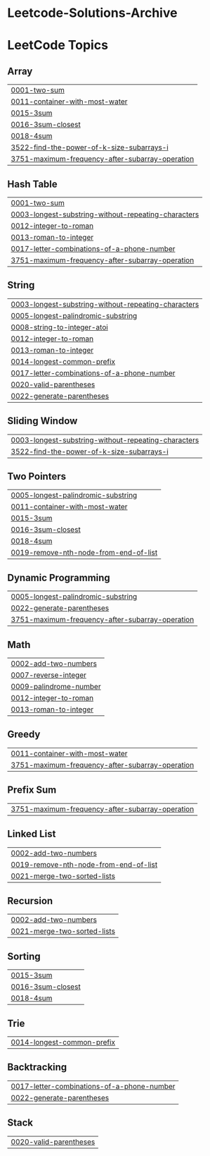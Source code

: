 # Leetcode-Solutions-Archive

<!---LeetCode Topics Start-->
# LeetCode Topics
## Array
|  |
| ------- |
| [0001-two-sum](https://github.com/dedeepyaadapala/Leetcode-Solutions-Archive/tree/master/0001-two-sum) |
| [0011-container-with-most-water](https://github.com/dedeepyaadapala/Leetcode-Solutions-Archive/tree/master/0011-container-with-most-water) |
| [0015-3sum](https://github.com/dedeepyaadapala/Leetcode-Solutions-Archive/tree/master/0015-3sum) |
| [0016-3sum-closest](https://github.com/dedeepyaadapala/Leetcode-Solutions-Archive/tree/master/0016-3sum-closest) |
| [0018-4sum](https://github.com/dedeepyaadapala/Leetcode-Solutions-Archive/tree/master/0018-4sum) |
| [3522-find-the-power-of-k-size-subarrays-i](https://github.com/dedeepyaadapala/Leetcode-Solutions-Archive/tree/master/3522-find-the-power-of-k-size-subarrays-i) |
| [3751-maximum-frequency-after-subarray-operation](https://github.com/dedeepyaadapala/Leetcode-Solutions-Archive/tree/master/3751-maximum-frequency-after-subarray-operation) |
## Hash Table
|  |
| ------- |
| [0001-two-sum](https://github.com/dedeepyaadapala/Leetcode-Solutions-Archive/tree/master/0001-two-sum) |
| [0003-longest-substring-without-repeating-characters](https://github.com/dedeepyaadapala/Leetcode-Solutions-Archive/tree/master/0003-longest-substring-without-repeating-characters) |
| [0012-integer-to-roman](https://github.com/dedeepyaadapala/Leetcode-Solutions-Archive/tree/master/0012-integer-to-roman) |
| [0013-roman-to-integer](https://github.com/dedeepyaadapala/Leetcode-Solutions-Archive/tree/master/0013-roman-to-integer) |
| [0017-letter-combinations-of-a-phone-number](https://github.com/dedeepyaadapala/Leetcode-Solutions-Archive/tree/master/0017-letter-combinations-of-a-phone-number) |
| [3751-maximum-frequency-after-subarray-operation](https://github.com/dedeepyaadapala/Leetcode-Solutions-Archive/tree/master/3751-maximum-frequency-after-subarray-operation) |
## String
|  |
| ------- |
| [0003-longest-substring-without-repeating-characters](https://github.com/dedeepyaadapala/Leetcode-Solutions-Archive/tree/master/0003-longest-substring-without-repeating-characters) |
| [0005-longest-palindromic-substring](https://github.com/dedeepyaadapala/Leetcode-Solutions-Archive/tree/master/0005-longest-palindromic-substring) |
| [0008-string-to-integer-atoi](https://github.com/dedeepyaadapala/Leetcode-Solutions-Archive/tree/master/0008-string-to-integer-atoi) |
| [0012-integer-to-roman](https://github.com/dedeepyaadapala/Leetcode-Solutions-Archive/tree/master/0012-integer-to-roman) |
| [0013-roman-to-integer](https://github.com/dedeepyaadapala/Leetcode-Solutions-Archive/tree/master/0013-roman-to-integer) |
| [0014-longest-common-prefix](https://github.com/dedeepyaadapala/Leetcode-Solutions-Archive/tree/master/0014-longest-common-prefix) |
| [0017-letter-combinations-of-a-phone-number](https://github.com/dedeepyaadapala/Leetcode-Solutions-Archive/tree/master/0017-letter-combinations-of-a-phone-number) |
| [0020-valid-parentheses](https://github.com/dedeepyaadapala/Leetcode-Solutions-Archive/tree/master/0020-valid-parentheses) |
| [0022-generate-parentheses](https://github.com/dedeepyaadapala/Leetcode-Solutions-Archive/tree/master/0022-generate-parentheses) |
## Sliding Window
|  |
| ------- |
| [0003-longest-substring-without-repeating-characters](https://github.com/dedeepyaadapala/Leetcode-Solutions-Archive/tree/master/0003-longest-substring-without-repeating-characters) |
| [3522-find-the-power-of-k-size-subarrays-i](https://github.com/dedeepyaadapala/Leetcode-Solutions-Archive/tree/master/3522-find-the-power-of-k-size-subarrays-i) |
## Two Pointers
|  |
| ------- |
| [0005-longest-palindromic-substring](https://github.com/dedeepyaadapala/Leetcode-Solutions-Archive/tree/master/0005-longest-palindromic-substring) |
| [0011-container-with-most-water](https://github.com/dedeepyaadapala/Leetcode-Solutions-Archive/tree/master/0011-container-with-most-water) |
| [0015-3sum](https://github.com/dedeepyaadapala/Leetcode-Solutions-Archive/tree/master/0015-3sum) |
| [0016-3sum-closest](https://github.com/dedeepyaadapala/Leetcode-Solutions-Archive/tree/master/0016-3sum-closest) |
| [0018-4sum](https://github.com/dedeepyaadapala/Leetcode-Solutions-Archive/tree/master/0018-4sum) |
| [0019-remove-nth-node-from-end-of-list](https://github.com/dedeepyaadapala/Leetcode-Solutions-Archive/tree/master/0019-remove-nth-node-from-end-of-list) |
## Dynamic Programming
|  |
| ------- |
| [0005-longest-palindromic-substring](https://github.com/dedeepyaadapala/Leetcode-Solutions-Archive/tree/master/0005-longest-palindromic-substring) |
| [0022-generate-parentheses](https://github.com/dedeepyaadapala/Leetcode-Solutions-Archive/tree/master/0022-generate-parentheses) |
| [3751-maximum-frequency-after-subarray-operation](https://github.com/dedeepyaadapala/Leetcode-Solutions-Archive/tree/master/3751-maximum-frequency-after-subarray-operation) |
## Math
|  |
| ------- |
| [0002-add-two-numbers](https://github.com/dedeepyaadapala/Leetcode-Solutions-Archive/tree/master/0002-add-two-numbers) |
| [0007-reverse-integer](https://github.com/dedeepyaadapala/Leetcode-Solutions-Archive/tree/master/0007-reverse-integer) |
| [0009-palindrome-number](https://github.com/dedeepyaadapala/Leetcode-Solutions-Archive/tree/master/0009-palindrome-number) |
| [0012-integer-to-roman](https://github.com/dedeepyaadapala/Leetcode-Solutions-Archive/tree/master/0012-integer-to-roman) |
| [0013-roman-to-integer](https://github.com/dedeepyaadapala/Leetcode-Solutions-Archive/tree/master/0013-roman-to-integer) |
## Greedy
|  |
| ------- |
| [0011-container-with-most-water](https://github.com/dedeepyaadapala/Leetcode-Solutions-Archive/tree/master/0011-container-with-most-water) |
| [3751-maximum-frequency-after-subarray-operation](https://github.com/dedeepyaadapala/Leetcode-Solutions-Archive/tree/master/3751-maximum-frequency-after-subarray-operation) |
## Prefix Sum
|  |
| ------- |
| [3751-maximum-frequency-after-subarray-operation](https://github.com/dedeepyaadapala/Leetcode-Solutions-Archive/tree/master/3751-maximum-frequency-after-subarray-operation) |
## Linked List
|  |
| ------- |
| [0002-add-two-numbers](https://github.com/dedeepyaadapala/Leetcode-Solutions-Archive/tree/master/0002-add-two-numbers) |
| [0019-remove-nth-node-from-end-of-list](https://github.com/dedeepyaadapala/Leetcode-Solutions-Archive/tree/master/0019-remove-nth-node-from-end-of-list) |
| [0021-merge-two-sorted-lists](https://github.com/dedeepyaadapala/Leetcode-Solutions-Archive/tree/master/0021-merge-two-sorted-lists) |
## Recursion
|  |
| ------- |
| [0002-add-two-numbers](https://github.com/dedeepyaadapala/Leetcode-Solutions-Archive/tree/master/0002-add-two-numbers) |
| [0021-merge-two-sorted-lists](https://github.com/dedeepyaadapala/Leetcode-Solutions-Archive/tree/master/0021-merge-two-sorted-lists) |
## Sorting
|  |
| ------- |
| [0015-3sum](https://github.com/dedeepyaadapala/Leetcode-Solutions-Archive/tree/master/0015-3sum) |
| [0016-3sum-closest](https://github.com/dedeepyaadapala/Leetcode-Solutions-Archive/tree/master/0016-3sum-closest) |
| [0018-4sum](https://github.com/dedeepyaadapala/Leetcode-Solutions-Archive/tree/master/0018-4sum) |
## Trie
|  |
| ------- |
| [0014-longest-common-prefix](https://github.com/dedeepyaadapala/Leetcode-Solutions-Archive/tree/master/0014-longest-common-prefix) |
## Backtracking
|  |
| ------- |
| [0017-letter-combinations-of-a-phone-number](https://github.com/dedeepyaadapala/Leetcode-Solutions-Archive/tree/master/0017-letter-combinations-of-a-phone-number) |
| [0022-generate-parentheses](https://github.com/dedeepyaadapala/Leetcode-Solutions-Archive/tree/master/0022-generate-parentheses) |
## Stack
|  |
| ------- |
| [0020-valid-parentheses](https://github.com/dedeepyaadapala/Leetcode-Solutions-Archive/tree/master/0020-valid-parentheses) |
<!---LeetCode Topics End-->